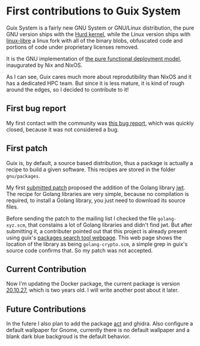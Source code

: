 # First contributions to Guix System

Guix System is a fairly new GNU System or GNU/Linux distribution,
the pure GNU version ships with the [Hurd kernel](https://en.wikipedia.org/wiki/GNU_Hurd),
while the Linux version ships with [linux-libre](https://en.wikipedia.org/wiki/Linux-libre)
a linux fork with all of the binary blobs, obfuscated code and portions of code under proprietary licenses removed.

It is the GNU implementation of [the pure functional deployment model](https://edolstra.github.io/pubs/phd-thesis.pdf),
inaugurated by Nix and NixOS.

As I can see, Guix cares much more about reprodutibility than NixOS and it has a dedicated HPC team.
But since it is less mature, it is kind of rough around the edges, so I decided to contribute to it!

## First bug report

My first contact with the community was [this bug report](https://issues.guix.gnu.org/78274), 
which was quickly closed, because it was not considered a bug.

## First patch

Guix is, by default, a source based distribution, thus a package is actually a recipe to build a given software.
This recipes are stored in the folder `gnu/packages`.

My first [submitted patch](https://issues.guix.gnu.org/78393) proposed the addition of the Golang library [jwt](https://github.com/golang-jwt/jwt).
The recipe for Golang libraries are very simple, because no compilation is required, to install a Golang library, you just need to download its source files. 

Before sending the patch to the mailing list I checked the file `golang-xyz.scm`, that constains a lot of Golang libraries and didn't find jwt.
But after submitting it, a contributer pointed out that this project is already present using guix's [packages search tool webpage](https://packages.guix.gnu.org/packages/go-github-com-golang-jwt-jwt/3.2.2/).
This web page shows the location of the library as being `golang-crypto.scm`, a simple grep in guix's source code confirms that.
So my patch was not accepted.

## Current Contribution

Now I'm updating the Docker package, the current package is version [20.10.27](https://packages.guix.gnu.org/packages/docker/20.10.27/), which is two years old.
I will write another post about it later. 

## Future Contributions 

In the futere I also plan to add the package [act](https://github.com/nektos/act) and ghidra.
Also configure a default wallpaper for Gnome, currently there is no default wallpaper and a blank dark blue backgroud is the default behavior.
